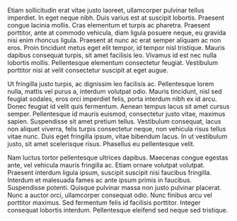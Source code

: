 Etiam sollicitudin erat vitae justo laoreet, ullamcorper pulvinar tellus imperdiet. In eget neque nibh. Duis varius est at suscipit lobortis. Praesent congue lacinia mollis. Cras elementum et turpis ac pharetra. Praesent porttitor, ante at commodo vehicula, diam ligula posuere neque, eu gravida nisi enim rhoncus ligula. Praesent at nunc ac erat semper aliquam ac non eros. Proin tincidunt metus eget elit tempor, id tempor nisl tristique. Mauris dapibus consequat turpis, sit amet facilisis leo. Vivamus id est nec nulla lobortis mollis. Pellentesque elementum consectetur feugiat. Vestibulum porttitor nisi at velit consectetur suscipit at eget augue.

Ut fringilla justo turpis, ac dignissim leo facilisis ac. Pellentesque lorem nulla, mattis vel purus a, interdum volutpat odio. Mauris tincidunt, nisl sed feugiat sodales, eros orci imperdiet felis, porta interdum nibh ex id arcu. Donec feugiat id velit quis fermentum. Aenean tempus lacus sit amet cursus semper. Pellentesque id mauris euismod, consectetur justo vitae, maximus sapien. Suspendisse sit amet pretium tellus. Vestibulum consequat, lacus non aliquet viverra, felis turpis consectetur neque, non vehicula risus tellus vitae nunc. Duis eget fringilla ipsum, vitae bibendum lacus. In ut vestibulum justo, sit amet scelerisque risus. Phasellus eu pellentesque velit.

Nam luctus tortor pellentesque ultrices dapibus. Maecenas congue egestas ante, vel vehicula mauris fringilla ac. Etiam ornare volutpat volutpat. Praesent interdum ligula ipsum, suscipit suscipit nisi faucibus fringilla. Interdum et malesuada fames ac ante ipsum primis in faucibus. Suspendisse potenti. Quisque pulvinar massa non justo pulvinar placerat. Nunc a auctor orci, ullamcorper consequat odio. Nunc finibus arcu vel porttitor maximus. Sed fermentum felis id facilisis porttitor. Integer consequat lobortis interdum. Pellentesque eleifend sed neque sed tristique.


